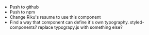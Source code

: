 
- Push to github
- Push to npm
- Change Riku's resume to use this component
- Find a way that component can define it's own typography. styled-components? replace typograpy.js with something else?